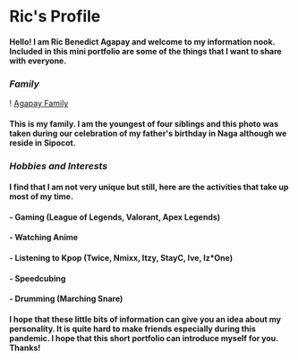 # Ric's Profile

#### Hello! I am Ric Benedict Agapay and welcome to my information nook. Included in this mini portfolio are some of the things that I want to share with everyone.

### _Family_

! [Agapay Family](file:///C:/Users/Ric%20Benedict%20Agapay/Downloads/IMG_20220502_233601.jpg)

#### This is my family. I am the youngest of four siblings and this photo was taken during our celebration of my father's birthday in Naga although we reside in Sipocot.

### _Hobbies and Interests_

#### I find that I am not very unique but still, here are the activities that take up most of my time.

#### - Gaming (League of Legends, Valorant, Apex Legends)
#### - Watching Anime 
#### - Listening to Kpop (Twice, Nmixx, Itzy, StayC, Ive, Iz*One)
#### - Speedcubing 
#### - Drumming (Marching Snare)

#### I hope that these little bits of information can give you an idea about my personality. It is quite hard to make friends especially during this pandemic. I hope that this short portfolio can introduce myself for you. Thanks!
